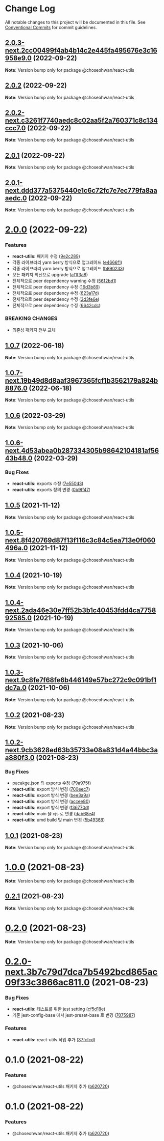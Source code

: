 # Change Log

All notable changes to this project will be documented in this file.
See [Conventional Commits](https://conventionalcommits.org) for commit guidelines.

## [2.0.3-next.2cc00499f4ab4b14c2e445fa495676e3c16958e9.0](https://github.com/ChoSeoHwan/library/compare/@choseohwan/react-utils@2.0.2...@choseohwan/react-utils@2.0.3-next.2cc00499f4ab4b14c2e445fa495676e3c16958e9.0) (2022-09-22)

**Note:** Version bump only for package @choseohwan/react-utils





## [2.0.2](https://github.com/ChoSeoHwan/library/compare/@choseohwan/react-utils@2.0.2-next.c3261f7740aedc8c02aa5f2a760371c8c134ccc7.0...@choseohwan/react-utils@2.0.2) (2022-09-22)

**Note:** Version bump only for package @choseohwan/react-utils





## [2.0.2-next.c3261f7740aedc8c02aa5f2a760371c8c134ccc7.0](https://github.com/ChoSeoHwan/library/compare/@choseohwan/react-utils@2.0.1...@choseohwan/react-utils@2.0.2-next.c3261f7740aedc8c02aa5f2a760371c8c134ccc7.0) (2022-09-22)

**Note:** Version bump only for package @choseohwan/react-utils





## [2.0.1](https://github.com/ChoSeoHwan/library/compare/@choseohwan/react-utils@2.0.1-next.ddd377a5375440e1c6c72fc7e7ec779fa8aaaedc.0...@choseohwan/react-utils@2.0.1) (2022-09-22)

**Note:** Version bump only for package @choseohwan/react-utils





## [2.0.1-next.ddd377a5375440e1c6c72fc7e7ec779fa8aaaedc.0](https://github.com/ChoSeoHwan/library/compare/@choseohwan/react-utils@2.0.0...@choseohwan/react-utils@2.0.1-next.ddd377a5375440e1c6c72fc7e7ec779fa8aaaedc.0) (2022-09-22)

**Note:** Version bump only for package @choseohwan/react-utils





# [2.0.0](https://github.com/ChoSeoHwan/library/compare/@choseohwan/react-utils@1.0.7...@choseohwan/react-utils@2.0.0) (2022-09-22)


### Features

* **react-utils:** 패키지 수정 ([9e2c289](https://github.com/ChoSeoHwan/library/commit/9e2c28976b0c3682b9002297301310e6f533e4a6))
* 각종 라이브러리 yarn berry 방식으로 업그레이드 ([e4666f1](https://github.com/ChoSeoHwan/library/commit/e4666f1e0706eed851b2f1a9ed38eb0f54e91b6b))
* 각종 라이브러리 yarn berry 방식으로 업그레이드 ([b890233](https://github.com/ChoSeoHwan/library/commit/b8902334cbcf675a095867047581b437accba7e2))
* 모든 패키지 최신으로 upgrade ([af1f3a8](https://github.com/ChoSeoHwan/library/commit/af1f3a8e78d0aacf03e31bb67c8642b613c1ca13))
* 전체적으로 peer dependency warning 수정 ([5612bd1](https://github.com/ChoSeoHwan/library/commit/5612bd1c5c85c00c57b01d468931eceb30f2f152))
* 전체적으로 peer dependency 수정 ([16d3b89](https://github.com/ChoSeoHwan/library/commit/16d3b8900dab33fb53fe27b43bbefda7c6825d1f))
* 전체적으로 peer dependency 수정 ([623a17d](https://github.com/ChoSeoHwan/library/commit/623a17da457ab921480cb7a4e53ae94c00870943))
* 전체적으로 peer dependency 수정 ([3d3fe6e](https://github.com/ChoSeoHwan/library/commit/3d3fe6ea599201bb4e94bd317c443482d84f06e2))
* 전체적으로 peer dependency 수정 ([6642cdc](https://github.com/ChoSeoHwan/library/commit/6642cdcb3bf33f1acf8f85b7ebbcacd93bac9733))


### BREAKING CHANGES

* 의존성 패키지 전부 교체





## [1.0.7](https://github.com/ChoSeoHwan/library/compare/@choseohwan/react-utils@1.0.7-next.19b49d8d8aaf3967365fcf1b3562179a824b8876.0...@choseohwan/react-utils@1.0.7) (2022-06-18)

**Note:** Version bump only for package @choseohwan/react-utils





## [1.0.7-next.19b49d8d8aaf3967365fcf1b3562179a824b8876.0](https://github.com/ChoSeoHwan/library/compare/@choseohwan/react-utils@1.0.6...@choseohwan/react-utils@1.0.7-next.19b49d8d8aaf3967365fcf1b3562179a824b8876.0) (2022-06-18)

**Note:** Version bump only for package @choseohwan/react-utils





## [1.0.6](https://github.com/ChoSeoHwan/library/compare/@choseohwan/react-utils@1.0.6-next.4d53abea0b287334305b98642104181af5643b48.0...@choseohwan/react-utils@1.0.6) (2022-03-29)

**Note:** Version bump only for package @choseohwan/react-utils





## [1.0.6-next.4d53abea0b287334305b98642104181af5643b48.0](https://github.com/ChoSeoHwan/library/compare/@choseohwan/react-utils@1.0.5...@choseohwan/react-utils@1.0.6-next.4d53abea0b287334305b98642104181af5643b48.0) (2022-03-29)


### Bug Fixes

* **react-utils:** exports 수정 ([7e550d3](https://github.com/ChoSeoHwan/library/commit/7e550d3be1222ee4a6aa01bcdba804eb18c12542))
* **react-utils:** exports 정의 변경 ([0b9ff47](https://github.com/ChoSeoHwan/library/commit/0b9ff47a774da771da7f22d6264c0e8093559b59))





## [1.0.5](https://github.com/ChoSeoHwan/library/compare/@choseohwan/react-utils@1.0.5-next.8f420769d87f13f116c3c84c5ea713e0f060496a.0...@choseohwan/react-utils@1.0.5) (2021-11-12)

**Note:** Version bump only for package @choseohwan/react-utils





## [1.0.5-next.8f420769d87f13f116c3c84c5ea713e0f060496a.0](https://github.com/ChoSeoHwan/library/compare/@choseohwan/react-utils@1.0.4...@choseohwan/react-utils@1.0.5-next.8f420769d87f13f116c3c84c5ea713e0f060496a.0) (2021-11-12)

**Note:** Version bump only for package @choseohwan/react-utils





## [1.0.4](https://github.com/ChoSeoHwan/library/compare/@choseohwan/react-utils@1.0.4-next.2ada46e30e7ff52b3b1c40453fdd4ca775892585.0...@choseohwan/react-utils@1.0.4) (2021-10-19)

**Note:** Version bump only for package @choseohwan/react-utils





## [1.0.4-next.2ada46e30e7ff52b3b1c40453fdd4ca775892585.0](https://github.com/ChoSeoHwan/library/compare/@choseohwan/react-utils@1.0.3...@choseohwan/react-utils@1.0.4-next.2ada46e30e7ff52b3b1c40453fdd4ca775892585.0) (2021-10-19)

**Note:** Version bump only for package @choseohwan/react-utils





## [1.0.3](https://github.com/ChoSeoHwan/library/compare/@choseohwan/react-utils@1.0.3-next.9c8fe7f68fe6b446149e57bc272c9c091bf1dc7a.0...@choseohwan/react-utils@1.0.3) (2021-10-06)

**Note:** Version bump only for package @choseohwan/react-utils





## [1.0.3-next.9c8fe7f68fe6b446149e57bc272c9c091bf1dc7a.0](https://github.com/ChoSeoHwan/library/compare/@choseohwan/react-utils@1.0.2...@choseohwan/react-utils@1.0.3-next.9c8fe7f68fe6b446149e57bc272c9c091bf1dc7a.0) (2021-10-06)

**Note:** Version bump only for package @choseohwan/react-utils





## [1.0.2](https://github.com/ChoSeoHwan/library/compare/@choseohwan/react-utils@1.0.2-next.9cb3628ed63b35733e08a831d4a44bbc3aa880f3.0...@choseohwan/react-utils@1.0.2) (2021-08-23)

**Note:** Version bump only for package @choseohwan/react-utils





## [1.0.2-next.9cb3628ed63b35733e08a831d4a44bbc3aa880f3.0](https://github.com/ChoSeoHwan/library/compare/@choseohwan/react-utils@1.0.1...@choseohwan/react-utils@1.0.2-next.9cb3628ed63b35733e08a831d4a44bbc3aa880f3.0) (2021-08-23)


### Bug Fixes

* pacakge.json 의 exports 수정 ([79a975f](https://github.com/ChoSeoHwan/library/commit/79a975fb8976caa25fe1c57d35ae46512d9090c1))
* **react-utils:** export 방식 변경 ([700eec7](https://github.com/ChoSeoHwan/library/commit/700eec7255df39475330654eac18ce0a736fa229))
* **react-utils:** export 방식 변경 ([bee3a9a](https://github.com/ChoSeoHwan/library/commit/bee3a9af7cada87795ff8017dcfa6661a7bc534c))
* **react-utils:** export 방식 변경 ([accee80](https://github.com/ChoSeoHwan/library/commit/accee8020064b3cf5ddede542d79f56d48a9c842))
* **react-utils:** export 방식 변경 ([f36770d](https://github.com/ChoSeoHwan/library/commit/f36770de900516463c59c93acf3abe232da1e12e))
* **react-utils:** main 을 cjs 로 변경 ([dab68e4](https://github.com/ChoSeoHwan/library/commit/dab68e4ed3dcf11560ebea3255adcf047ae6297d))
* **react-utils:** umd build 및 main 변경 ([5b49368](https://github.com/ChoSeoHwan/library/commit/5b4936868102db53bbe6db2229f75df7a5d84c75))





## [1.0.1](https://github.com/ChoSeoHwan/library/compare/@choseohwan/react-utils@1.0.0...@choseohwan/react-utils@1.0.1) (2021-08-23)

**Note:** Version bump only for package @choseohwan/react-utils





# [1.0.0](https://github.com/ChoSeoHwan/library/compare/@choseohwan/react-utils@0.2.1...@choseohwan/react-utils@1.0.0) (2021-08-23)

**Note:** Version bump only for package @choseohwan/react-utils





## [0.2.1](https://github.com/ChoSeoHwan/library/compare/@choseohwan/react-utils@0.2.0...@choseohwan/react-utils@0.2.1) (2021-08-23)

**Note:** Version bump only for package @choseohwan/react-utils





# [0.2.0](https://github.com/ChoSeoHwan/library/compare/@choseohwan/react-utils@0.2.0-next.3b7c79d7dca7b5492bcd865ac09f33c3866ac811.0...@choseohwan/react-utils@0.2.0) (2021-08-23)

**Note:** Version bump only for package @choseohwan/react-utils





# [0.2.0-next.3b7c79d7dca7b5492bcd865ac09f33c3866ac811.0](https://github.com/ChoSeoHwan/library/compare/@choseohwan/react-utils@0.1.0...@choseohwan/react-utils@0.2.0-next.3b7c79d7dca7b5492bcd865ac09f33c3866ac811.0) (2021-08-23)


### Bug Fixes

* **react-utils:** 테스트를 위한 jest setting ([cf5d18e](https://github.com/ChoSeoHwan/library/commit/cf5d18e59e515e7b7b655dc6a02b1de7f6b3dc88))
* 기존 jest-config-base 에서 jest-preset-base 로 변경 ([7075987](https://github.com/ChoSeoHwan/library/commit/707598796c03b85c58a19e9eb0d7db56a3f89eb0))


### Features

* **react-utils:** react-utils 작업 추가 ([37fcfcd](https://github.com/ChoSeoHwan/library/commit/37fcfcd4a0c6171ddba7b1d824bbdb000ba8a1f0))





# 0.1.0 (2021-08-22)


### Features

* @choseohwan/react-utils 패키지 추가 ([b620720](https://github.com/ChoSeoHwan/library/commit/b620720687c84f9dbc50b245b0f51f5d50afd257))





# 0.1.0 (2021-08-22)


### Features

* @choseohwan/react-utils 패키지 추가 ([b620720](https://github.com/ChoSeoHwan/library/commit/b620720687c84f9dbc50b245b0f51f5d50afd257))
